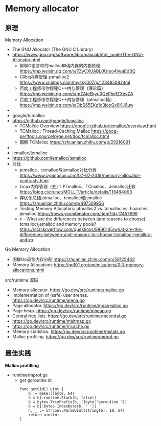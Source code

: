 # Memory allocator

## 原理
Memory Allocation
- The GNU Allocator (The GNU C Library)
- https://www.gnu.org/software/libc/manual/html_node/The-GNU-Allocator.html
  - 聊聊C语言中的malloc申请内存的内部原理 https://mp.weixin.qq.com/s/7ZyCXUABL0Urso4VeaEdBQ
  - Glibc内存管理-ptmalloc2 https://www.cnblogs.com/mysky007/p/12349508.html
  - 百度工程师带你探秘C++内存管理（理论篇）https://mp.weixin.qq.com/s/mZAteEkyu0QeFhe1ZXevZA
  - 百度工程师带你探秘C++内存管理（ptmalloc篇）https://mp.weixin.qq.com/s/ObS65EKz1c3jooQx6KJ6uw
-
- google/tcmalloc
- https://github.com/google/tcmalloc
  - TCMalloc Overview https://google.github.io/tcmalloc/overview.html
  - TCMalloc : Thread-Caching Malloc https://goog-perftools.sourceforge.net/doc/tcmalloc.html
  - 图解 TCMalloc https://zhuanlan.zhihu.com/p/29216091
- 
- jemalloc/jemalloc
- https://github.com/jemalloc/jemalloc
- 对比
  - ptmalloc、tcmalloc与jemalloc对比分析 https://www.cyningsun.com/07-07-2018/memory-allocator-contrasts.html
  - Linux内存管理（五）：PTmalloc、TCmalloc、Jemalloc比较 https://blog.csdn.net/MOU_IT/article/details/118464093
  - 存优化总结:ptmalloc、tcmalloc和jemalloc https://zhuanlan.zhihu.com/p/497509956
  - Testing Memory Allocators: ptmalloc2 vs. tcmalloc vs. hoard vs. jemalloc https://news.ycombinator.com/item?id=17457699
  - c - What are the differences between (and reasons to choose) tcmalloc/jemalloc and memory pools? https://stackoverflow.com/questions/9866145/what-are-the-differences-between-and-reasons-to-choose-tcmalloc-jemalloc-and-m

Go Memory Allocation
- 图解Go语言内存分配 https://zhuanlan.zhihu.com/p/59125443
- Memory Allocations https://go101.org/optimizations/0.3-memory-allocations.html


src/runtime 源码
- Memory allocator. https://go.dev/src/runtime/malloc.go
- Implementation of (safe) user arenas. https://go.dev/src/runtime/arena.go
- Page allocator. https://go.dev/src/runtime/mpagealloc.go
- Page heap. https://go.dev/src/runtime/mheap.go
- Central free lists. https://go.dev/src/runtime/mcentral.go
- https://go.dev/src/runtime/mbitmap.go
- https://go.dev/src/runtime/mcache.go
- Memory statistics. https://go.dev/src/runtime/mstats.go
- Malloc profiling. https://go.dev/src/runtime/mprof.go


## 最佳实践

**Malloc profilling**
- runtime/mprof.go
  - get goroutine id
    ```
    func getGid() uint {
        b := make([]byte, 64)
        b = b[:runtime.Stack(b, false)]
        b = bytes.TrimPrefix(b, []byte("goroutine "))
        b = b[:bytes.IndexByte(b, ' ')]
        n, _ := strconv.ParseUint(string(b), 10, 64)
        return uint(n)
    }
    ```

